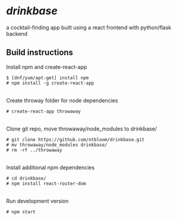 # *drinkbase*
a cocktail-finding app built using a react frontend with python/flask backend
<br/>
## Build instructions

Install npm and create-react-app

```
$ [dnf/yum/apt-get] install npm
# npm install -g create-react-app
```
<br/>
Create throway folder for node dependencies

```
# create-react-app throwaway
```

<br/>
Clone git repo, move throwaway/node_modules to drinkbase/

```
# git clone https://github.com/ntbloom/drinkbase.git
# mv throwaway/node_modules drinkbase/
# rm -rf ../throwaway
```
<br/>
Install additional npm dependencies

```
# cd drinkbase/
# npm install react-router-dom
```
<br/>
Run development version 

```
# npm start
```

